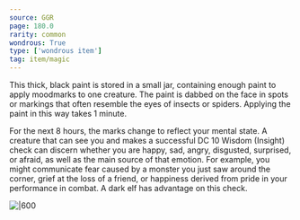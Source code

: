 ```yaml
---
source: GGR
page: 180.0
rarity: common
wondrous: True
type: ['wondrous item']
tag: item/magic
---
```


This thick, black paint is stored in a small jar, containing enough paint to apply moodmarks to one creature. The paint is dabbed on the face in spots or markings that often resemble the eyes of insects or spiders. Applying the paint in this way takes 1 minute.

For the next 8 hours, the marks change to reflect your mental state. A creature that can see you and makes a successful DC 10 Wisdom (Insight) check can discern whether you are happy, sad, angry, disgusted, surprised, or afraid, as well as the main source of that emotion. For example, you might communicate fear caused by a monster you just saw around the corner, grief at the loss of a friend, or happiness derived from pride in your performance in combat. A dark elf has advantage on this check.


![|600](https://5e.tools/img/items/GGR/Moodmark%20Paint.png)